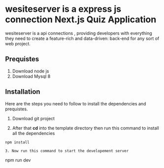 # wesiteserver is a express js connection Next.js Quiz Application

wesiteserver is a api connections ,  providing developers with everything they need to create a feature-rich and data-driven: back-end  for any sort of web project.


## Prequistes
1. Download node js
2. Download Mysql 8


## Installation
Here are the steps you need to follow to install the dependencies and prequistes.

1. Download git project

2. After that **cd** into the template directory then run this command to install all the dependencies

```
npm install

3. Now run this command to start the developement server

```
npm run dev
```


